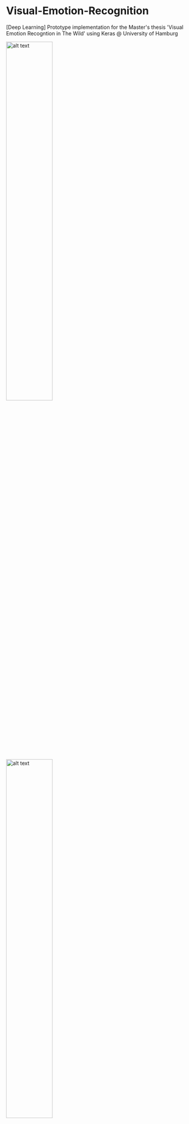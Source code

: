 # Visual-Emotion-Recognition
[Deep Learning] Prototype implementation for the Master's thesis 'Visual Emotion Recogntion in The Wild' using Keras @ University of Hamburg

<img src="https://i.ibb.co/HnXxXSx/webcam-foto-1.png" alt="alt text" width="50%" height="50%">
<img src="https://i.ibb.co/31wT3cH/Data-Flow-Diagram-new-1.png" alt="alt text" width="50%" height="50%">

## Goal:
Assessing the viability of Emotion Recognition for business use-cases in-the-wild based on facial expressions

## Tasks:
• Prototype implementation of a state-of-the-art Deep Learning solution based on current literature<br/>
• Comparison of various Deep Learning methods through ablation study<br/>
• User experiment setup in order to verify the viability of Emotion Recognition to identify interest in a business context

## Outcome:
In this master thesis I could prove that my solution was able to outperform some state-of-the-art papers. Moreover, the experiment disproved the existence of a significant correlation between recognized emotional valence and the indicated interest by test participants

## Utilized tools:
• Python, Keras, Numpy, Pandas, Matplotlib, cv2<br/>
• Pre-trained networks: MTCNN, VGGFace<br/>
• AFEW-VA dataset (https://ibug.doc.ic.ac.uk/resources/afew-va-database/)
